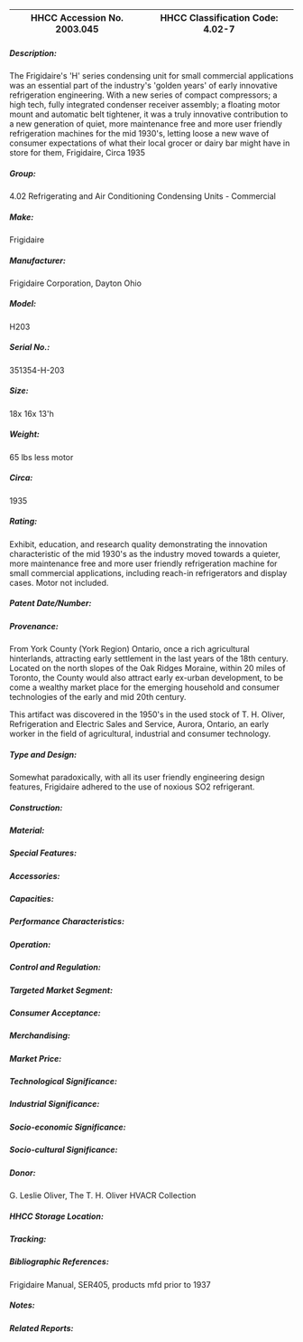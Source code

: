 | **HHCC Accession No. 2003.045** |**HHCC Classification Code:  4.02-7**|
| ----------- | ----------- |
##### Description:
The Frigidaire's 'H' series condensing unit for small commercial applications was an essential part of the industry's 'golden years' of early innovative refrigeration engineering. With a new series of compact compressors; a high tech, fully integrated 
condenser receiver assembly; a floating motor mount and automatic belt tightener, it was a truly innovative contribution to a new generation of quiet, more maintenance free and more user friendly refrigeration machines for the mid 1930's, letting loose a new wave of consumer expectations of what their local grocer or dairy bar might have in store for them, Frigidaire, Circa 1935
##### Group:
4.02 Refrigerating and Air Conditioning Condensing Units - Commercial

##### Make:
Frigidaire

##### Manufacturer:
Frigidaire Corporation, Dayton Ohio

##### Model:
H203

##### Serial No.:
351354-H-203

##### Size:
18x 16x 13'h

##### Weight:
65 lbs less motor

##### Circa:
1935

##### Rating:
Exhibit, education, and research quality demonstrating the innovation characteristic of the mid 1930's as the industry moved towards a quieter, more maintenance free and  more user friendly refrigeration machine for small commercial applications, including reach-in refrigerators and display cases. Motor not included.

##### Patent Date/Number:


##### Provenance:
From York County (York Region) Ontario, once a rich agricultural hinterlands, attracting early settlement in the last years of the 18th century. Located on the north slopes of the Oak Ridges Moraine, within 20 miles of Toronto, the County would also attract early ex-urban development, to be come a wealthy market place for the emerging household and consumer technologies of the early and mid 20th century. 

This artifact was discovered in the 1950's in the used stock of T. H. Oliver, Refrigeration and Electric Sales and Service, Aurora, Ontario, an early worker in the field of agricultural, industrial and consumer technology.

##### Type and Design:
Somewhat paradoxically, with all its user friendly engineering design features, Frigidaire adhered to the use of noxious SO2 refrigerant.

##### Construction:


##### Material:


##### Special Features:


##### Accessories:


##### Capacities:


##### Performance Characteristics:


##### Operation:


##### Control and Regulation:


##### Targeted Market Segment:


##### Consumer Acceptance:


##### Merchandising:


##### Market Price:


##### Technological Significance:


##### Industrial Significance:


##### Socio-economic Significance:


##### Socio-cultural Significance:


##### Donor:
G. Leslie Oliver, The T. H. Oliver HVACR Collection

##### HHCC Storage Location:


##### Tracking:


##### Bibliographic References:
Frigidaire Manual, SER405, products mfd prior to 1937

##### Notes:


##### Related Reports:

